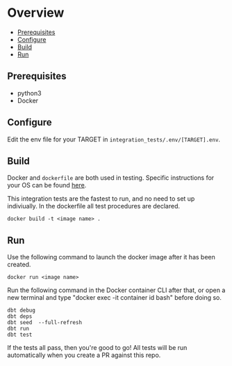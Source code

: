 # Overview
* [Prerequisites](#Prerequisites)
* [Configure](#Configure)
* [Build](#Build)
* [Run](#Run)


## Prerequisites
- python3
- Docker

## Configure
Edit the env file for your TARGET in `integration_tests/.env/[TARGET].env`.

## Build

Docker and `dockerfile` are both used in testing. Specific instructions for your OS can be found [here](https://docs.docker.com/get-docker/).

This integration tests are the fastest to run, and no need to set up indiviually. In the dockerfile all test procedures are declared.

```shell
docker build -t <image name> .
```

## Run

Use the following command to launch the docker image after it has been created.
```shell
docker run <image name>
```

Run the following command in the Docker container CLI after that, or open a new terminal and type "docker exec -it container id bash" before doing so.

```shell
dbt debug 
dbt deps 
dbt seed  --full-refresh
dbt run
dbt test
```

If the tests all pass, then you're good to go! All tests will be run automatically when you create a PR against this repo.
